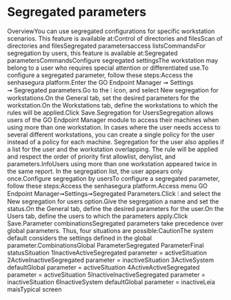 # Segregated parameters 

OverviewYou can use segregated configurations for specific workstation scenarios. This feature is available at:Control of directories and filesScan of directories and filesSegregated parametersaccess listsCommandsFor segregation by users, this feature is available at:Segregated parametersCommandsConfigure segregated settingsThe workstation may belong to a user who requires special attention or differentiated use.To configure a segregated parameter, follow these steps:Access the senhasegura platform.Enter the GO Endpoint Manager ➞ Settings ➞ Segregated parameters.Go to the ⁝ icon, and select New segregation for workstations.On the General tab, set the desired parameters for the workstation.On the Workstations tab, define the workstations to which the rules will be applied.Click Save.Segregation for UsersSegregation allows users of the GO Endpoint Manager module to access their machines when using more than one workstation. In cases where the user needs access to several different workstations, you can create a single policy for the user instead of a policy for each machine. Segregation for the user also applies if a list for the user and the workstation overlapping. The rule will be applied and respect the order of priority first allowlist, denylist, and parameters.InfoUsers using more than one workstation appeared twice in the same report. In the segregation list, the user appears only once.Configure segregation by usersTo configure a segregated parameter, follow these steps:Access the senhasegura platform.Access menu GO Endpoint Manager➞Settings➞Segregated Parameters.Click ⁝ and select the New segregation for users option.Give the segregation a name and set the status.On the General tab, define the desired parameters for the user.On the Users tab, define the users to which the parameters apply.Click Save.Parameter combinationsSegregated parameters take precedence over global parameters. Thus, four situations are possible:CautionThe system default considers the settings defined in the global parameter.CombinationsGlobal ParameterSegregated ParameterFinal statusSituation 1InactiveActiveSegregated parameter = activeSituation 2ActiveInactiveSegregated parameter = inactiveSituation 3ActiveSystem defaultGlobal parameter = activeSituation 4ActiveActiveSegregated parameter = activeSituation 5InactiveInactiveSegregated parameter = inactiveSituation 6InactiveSystem defaultGlobal parameter = inactiveLeia maisTypical screen